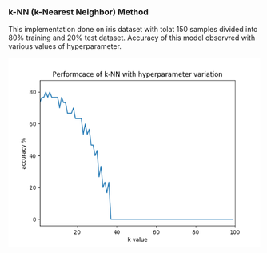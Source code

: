 ### k-NN (k-Nearest Neighbor) Method
This implementation done on iris dataset with tolat 150 samples divided into 80% training and 20% test dataset. Accuracy of 
this model observred with various values of hyperparameter.

![](https://github.com/mymultiverse/MachineLearning/blob/master/Supervised/Classification/knn.png)
